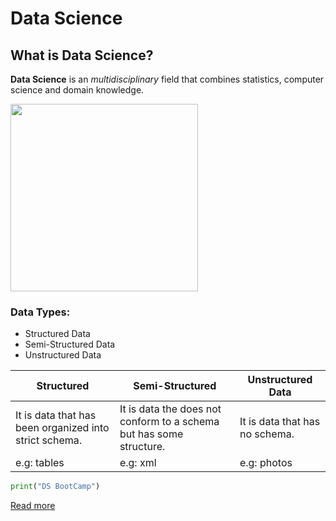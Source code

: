 # Data Science
## What is Data Science?
**Data Science** is an *multidisciplinary* field that combines statistics, computer science and domain knowledge.

<img src="DS.png" width="300">

### Data Types:
- Structured Data
- Semi-Structured Data
- Unstructured Data

| Structured | Semi-Structured | Unstructured Data
|----|----|----|
| It is data that has been organized into strict schema.| It is data the does not conform to a schema but has some structure. | It is data that has no schema. |
|e.g: tables |e.g: xml | e.g: photos |

```python
print("DS BootCamp")
```
[Read more](https://en.wikipedia.org/wiki/Data_science)
